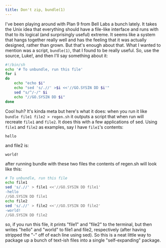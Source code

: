 ```yaml
---
title: Don't zip, bundle(1)
---
```


I've been playing around with Plan 9 from Bell Labs a bunch lately. It takes the Unix idea that everything should have a file-like interface and runs with that to its logical (and surprisingly useful) extreme. It seems like a system that hangs together really well and has the feeling that it was actually designed, rather than grown. But that's enough about that. What I wanted to mention was a script, `bundle(1)`, that I found to be really useful. So, use the source, Luke!, and then I'll say something about it:

```bash
#!/bin/sh
echo '# To unbundle, run this file'
for i
do
    echo "echo $i"
    echo "sed 's/.//' >$i <<'//GO.SYSIN DD $i'"
    sed "s/^/-/" $i
    echo "//GO.SYSIN DD $i"
done
```

Cool huh? It's kinda meta but here's what it does: when you run it like `bundle file1 file2 > regen.sh` it outputs a script that when run will recreate `file1` and `file2`. It does this with a few applications of sed. Using `file1` and `file2` as examples, say I have `file1`'s contents:

```
hello
```

and file2 is:

```
world!
```

after running bundle with these two files the contents of regen.sh will look like this:

```bash
# To unbundle, run this file
echo file1
sed 's/.//' > file1 <<'//GO.SYSIN DD file1'
-hello
//GO.SYSIN DD file1
echo file2
sed 's/.//' > file2 <<'//GO.SYSIN DD file2'
-world!
//GO.SYSIN DD file2
```

so, if you run this file, it prints "file1" and "file2" to the terminal, but then writes "hello" and "world" to file1 and file2, respectively (after having stripped the "-" off of each line using sed). So this is a neat little way to package up a bunch of text-ish files into a single "self-expanding" package.

